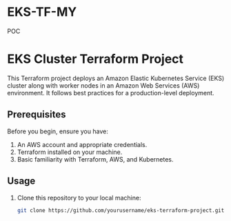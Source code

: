 # EKS-TF-MY
POC
# EKS Cluster Terraform Project

This Terraform project deploys an Amazon Elastic Kubernetes Service (EKS) cluster along with worker nodes in an Amazon Web Services (AWS) environment. It follows best practices for a production-level deployment.

## Prerequisites

Before you begin, ensure you have:

1. An AWS account and appropriate credentials.
2. Terraform installed on your machine.
3. Basic familiarity with Terraform, AWS, and Kubernetes.

## Usage

1. Clone this repository to your local machine:

   ```bash
   git clone https://github.com/yourusername/eks-terraform-project.git
